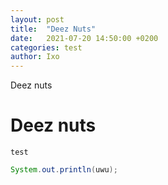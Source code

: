 ```yaml
---
layout: post
title:  "Deez Nuts"
date:   2021-07-20 14:50:00 +0200
categories: test
author: Ixo
---
```


Deez nuts

# Deez nuts

`test`

```java
System.out.println(uwu);
```
